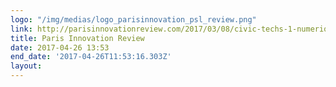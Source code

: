 ```yaml
---
logo: "/img/medias/logo_parisinnovation_psl_review.png"
link: http://parisinnovationreview.com/2017/03/08/civic-techs-1-numerique-democratie/
title: Paris Innovation Review
date: 2017-04-26 13:53
end_date: '2017-04-26T11:53:16.303Z'
layout:
---
```

